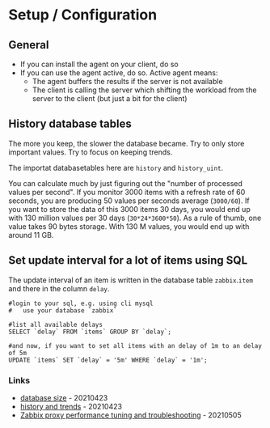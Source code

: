 # Setup / Configuration

## General

* If you can install the agent on your client, do so
* If you can use the agent active, do so. Active agent means:
    * The agent buffers the results if the server is not available
    * The client is calling the server which shifting the workload from the server to the client (but just a bit for the client)

## History database tables

The more you keep, the slower the database became. Try to only store important values.
Try to focus on keeping trends.

The importat databasetables here are `history` and `history_uint`.

You can calculate much by just figuring out the "number of processed values per second".
If you monitor 3000 items with a refresh rate of 60 seconds, you are producing 50 values per seconds average (`3000/60`).
If you want to store the data of this 3000 items 30 days, you would end up with 130 million values per 30 days (`30*24*3600*50`).
As a rule of thumb, one value takes 90 bytes storage. With 130 M values, you would end up with around 11 GB.

## Set update interval for a lot of items using SQL

The update interval of an item is written in the database table `zabbix`.`item` and there in the column `delay`.

```
#login to your sql, e.g. using cli mysql
#   use your database `zabbix`

#list all available delays
SELECT `delay` FROM `items` GROUP BY `delay`;

#and now, if you want to set all items with an delay of 1m to an delay of 5m
UPDATE `items` SET `delay` = '5m' WHERE `delay` = '1m';
```

### Links

* [database size](https://www.zabbix.com/documentation/current/manual/installation/requirements#database_size) - 20210423
* [history and trends](https://www.zabbix.com/documentation/current/manual/config/items/history_and_trends) - 20210423
* [Zabbix proxy performance tuning and troubleshooting](https://blog.zabbix.com/zabbix-proxy-performance-tuning-and-troubleshooting/14013/) - 20210505
